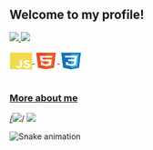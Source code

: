 ## Welcome to my profile!

 <div>
   <a href="https://github.com/SwiteeGT">
   <img height="180em" src="https://github-readme-stats.vercel.app/api?username=SwiteeGT&show_icons=true&theme=tokyonight&include_all_commits=true&count_private=true"/>
   <img height="180em" src="https://github-readme-stats.vercel.app/api/top-langs/?username=SwiteeGT&layout=compact&langs_count=6&theme=tokyonight"/>

</div>
<div style="display: inline_block"><br>
  <img align="center" alt="Js" height="30" width="40" src="https://raw.githubusercontent.com/devicons/devicon/master/icons/javascript/javascript-plain.svg">
  <img align="center" alt="HTML" height="30" width="40" src="https://raw.githubusercontent.com/devicons/devicon/master/icons/html5/html5-original.svg">
  <img align="center" alt="CSS" height="30" width="40" src="https://raw.githubusercontent.com/devicons/devicon/master/icons/css3/css3-original.svg">
</div>
 
 <br>
 
  ### More about me
 
<div> 
   
  /*<a href = "gabriel.silva.alves10@gmail.com"><img src="https://img.shields.io/badge/-Gmail-%23333?style=for-the-badge&logo=gmail&logoColor=white" target="_blank"></a>*/
  <a href="https://www.linkedin.com/in/gabriel-alex-1b0442204/" target="_blank"><img src="https://img.shields.io/badge/-LinkedIn-%230077B5?style=for-the-badge&logo=linkedin&logoColor=white" target="_blank"></a> 
 
  ![Snake animation](https://github.com/SwiteeGT/SwiteeGT/blob/output/github-contribution-grid-snake.svg)

</div>
